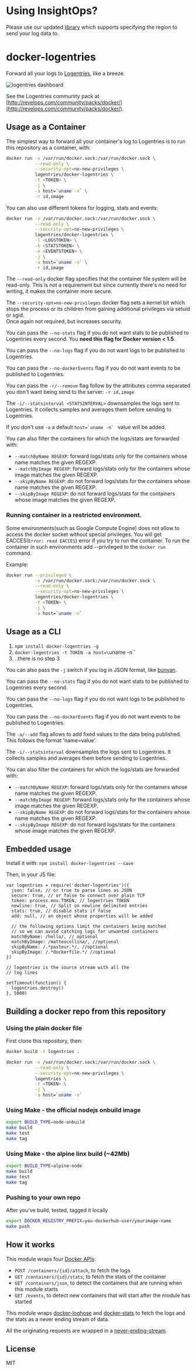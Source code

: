 # Using InsightOps?
Please use our updated [library](https://github.com/rapid7/r7insight_docker) which supports specifying the region to send your log data to.

# docker-logentries

Forward all your logs to [Logentries](https://logentries.com), like a breeze.

![logentries dashboard](https://raw.githubusercontent.com/nearform/docker-logentries/master/dashboard.png)

See the Logentries community pack at [http://revelops.com/community/packs/docker/](http://revelops.com/community/packs/docker/).

## Usage as a Container

The simplest way to forward all your container's log to Logentries is to
run this repository as a container, with:

```sh
docker run -v /var/run/docker.sock:/var/run/docker.sock \
           --read-only \
           --security-opt=no-new-privileges \
           logentries/docker-logentries \
           -t <TOKEN> \
           -j \
           -a host=`uname -n` \
           -r id,image
```

You can also use different tokens for logging, stats and events:
```sh
docker run -v /var/run/docker.sock:/var/run/docker.sock \
           --read-only \
           --security-opt=no-new-privileges \
           logentries/docker-logentries \
           -l <LOGSTOKEN> \
           -k <STATSTOKEN> \
           -e <EVENTSTOKEN> \
           -j \
           -a host=`uname -n` \
           -r id,image
```

The `--read-only` docker flag specifies that the container file system will be read-only.
This is not a requirement but since currently there's no need for writing, it makes the container more secure.

The `--security-opt=no-new-privileges` docker flag sets a kernel bit which stops the process or its children
from gaining additional privileges via setuid or sgid.  
Once again not required, but increases security.

You can pass the `--no-stats` flag if you do not want stats to be
published to Logentries every second. You __need this flag for Docker
version < 1.5__.

You can pass the `--no-logs` flag if you do not want logs to be published to Logentries.

You can pass the `--no-dockerEvents` flag if you do not want events to be
published to Logentries.

You can pass the `-r/--remove` flag follow by the attributes comma separated you don't want being send to the server: `-r id,image`

The `-i/--statsinterval <STATSINTERVAL>` downsamples the logs sent to Logentries. It collects samples and averages them before sending to Logentries.

If you don't use `-a` a default ``host=`uname -n` `` value will be added.

You can also filter the containers for which the logs/stats are
forwarded with:

* `--matchByName REGEXP`: forward logs/stats only for the containers whose name matches the given REGEXP.
* `--matchByImage REGEXP`: forward logs/stats only for the containers whose image matches the given REGEXP.
* `--skipByName REGEXP`: do not forward logs/stats for the containers whose name matches the given REGEXP.
* `--skipByImage REGEXP`: do not forward logs/stats for the containers whose image matches the given REGEXP.

### Running container in a restricted environment.
Some environments(such as Google Compute Engine) does not allow to access the docker socket without special privileges. You will get EACCES(`Error: read EACCES`) error if you try to run the container.
To run the container in such environments add --privileged to the `docker run` command.

Example:
```sh
docker run --privileged \
           -v /var/run/docker.sock:/var/run/docker.sock \
           --read-only \
           --security-opt=no-new-privileges \
           logentries/docker-logentries \
           -t <TOKEN> \
           -j \
           -a host=`uname -n`
```

## Usage as a CLI

1. `npm install docker-logentries -g`
2. `docker-logentries -t TOKEN -a host=\`uname -n\``
3. ..there is no step 3

You can also pass the `-j` switch if you log in JSON format, like
[bunyan](http://npm.im/bunyan).

You can pass the `--no-stats` flag if you do not want stats to be
published to Logentries every second.

You can pass the `--no-logs` flag if you do not want logs to be published to Logentries.

You can pass the `--no-dockerEvents` flag if you do not want events to be
published to Logentries.

The `-a/--add` flag allows to add fixed values to the data being
published. This follows the format 'name=value'.

The `-i/--statsinterval` downsamples the logs sent to Logentries. It collects samples and averages them before sending to Logentries.

You can also filter the containers for which the logs/stats are
forwarded with:

* `--matchByName REGEXP`: forward logs/stats only for the containers whose name matches the given REGEXP.
* `--matchByImage REGEXP`: forward logs/stats only for the containers whose image matches the given REGEXP.
* `--skipByName REGEXP`: do not forward logs/stats for the containers whose name matches the given REGEXP.
* `--skipByImage REGEXP`: do not forward logs/stats for the containers whose image matches the given REGEXP.

## Embedded usage

Install it with: `npm install docker-logentries --save`

Then, in your JS file:

```
var logentries = require('docker-logentries')({
  json: false, // or true to parse lines as JSON
  secure: true, // or false to connect over plain TCP
  token: process.env.TOKEN, // logentries TOKEN
  newline: true, // Split on newline delimited entries
  stats: true, // disable stats if false
  add: null, // an object whose properties will be added

  // the following options limit the containers being matched
  // so we can avoid catching logs for unwanted containers
  matchByName: /hello/, // optional
  matchByImage: /matteocollina/, //optional
  skipByName: /.*pasteur.*/, //optional
  skipByImage: /.*dockerfile.*/ //optional
})

// logentries is the source stream with all the
// log lines

setTimeout(function() {
  logentries.destroy()
}, 5000)
```

## Building a docker repo from this repository

### Using the plain docker file
First clone this repository, then:

```bash
docker build -t logentries .

docker run -v /var/run/docker.sock:/var/run/docker.sock \
           --read-only \
           --security-opt=no-new-privileges \
           logentries \
           -t <TOKEN> \
           -j \
           -a host=`uname -n`
```
### Using Make - the official nodejs onbuild image 
```bash
export BUILD_TYPE=node-onbuild
make build
make test
make tag
```

### Using Make - the alpine linx build (~42Mb)
```bash
export BUILD_TYPE=alpine-node
make build
make test
make tag
```

### Pushing to your own repo
After you've build, tested, tagged it locally
```bash
export DOCKER_REGISTRY_PREFIX=you-dockerhub-user/yourimage-name
make push
```

## How it works

This module wraps four [Docker
APIs](https://docs.docker.com/reference/api/docker_remote_api_v1.17/):

* `POST /containers/{id}/attach`, to fetch the logs
* `GET /containers/{id}/stats`, to fetch the stats of the container
* `GET /containers/json`, to detect the containers that are running when
  this module starts
* `GET /events`, to detect new containers that will start after the
  module has started

This module wraps
[docker-loghose](https://github.com/mcollina/docker-loghose) and
[docker-stats](https://github.com/pelger/docker-stats) to fetch the logs
and the stats as a never ending stream of data.

All the originating requests are wrapped in a
[never-ending-stream](https://github.com/mcollina/never-ending-stream).


## License

MIT
